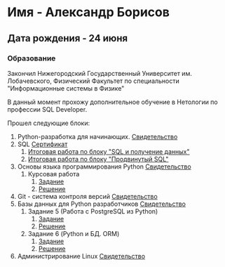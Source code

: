 # Имя - Александр Борисов
## Дата рождения - 24 июня

### Образование

Закончил Нижегородский Государственный Университет им. Лобачевского, Физический Факультет по специальности "Информационные системы в Физике"

В данный момент прохожу дополнительное обучение в Нетологии по профессии SQL Developer.

Прошел следующие блоки:
1.  Python-разработка для
начинающих. [Свидетельство](https://github.com/sanych79/mysertificate/blob/main/certificate_python.pdf)
2. SQL [Сертификат](https://github.com/sanych79/mysertificate/blob/main/certificate_sql.pdf)
   1. [Итоговая работа по блоку "SQL и получение данных"](https://github.com/sanych79/aboutme/tree/main/SQL/final_work_sql)
   2. [Итоговая работа по блоку "Продвинутый SQL"](https://github.com/sanych79/aboutme/tree/main/SQL/final_wirk_sql_pro)
3. Основы языка программирования Python [Свидетельство](https://github.com/sanych79/mysertificate/blob/main/certificate_main_python.pdf)
   1. Курсовая работа
      1. [Задание](https://github.com/netology-code/py-diplom-basic)
      2. [Решение](https://github.com/sanych79/vk_yd)
4. Git - система контроля версий [Свидетельство](https://github.com/sanych79/mysertificate/blob/main/certificate_git.pdf)
5. Базы данных для Python разработчиков [Свидетельство](https://github.com/sanych79/mysertificate/blob/main/python_sql.pdf)
   1. Задание 5 (Работа с PostgreSQL из Python)
      1. [Задание](https://github.com/netology-code/py-homeworks-db/tree/video/05-psycopg)
      2. [Решение](https://github.com/sanych79/PY_SQL_HW4/)
   2. Задание 6 (Python и БД. ORM)
      1. [Задание](https://github.com/netology-code/py-homeworks-db/tree/video/06-orm)
      2. [Решение](https://github.com/sanych79/PY_SQL_6/)
6. Администрирование Linux [Свидетельство](https://github.com/sanych79/mysertificate/blob/main/linux.pdf)